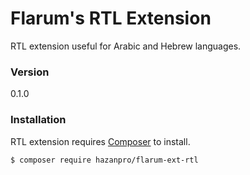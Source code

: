 # Flarum's RTL Extension

RTL extension useful for Arabic and Hebrew languages.

### Version
0.1.0

### Installation

RTL extension requires [Composer](https://getcomposer.org/) to install.

```sh
$ composer require hazanpro/flarum-ext-rtl
```
